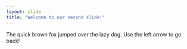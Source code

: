 ```yaml
---
layout: slide
title: "Welcome to our second slide!"
---
```

The quick brown fox jumped over the lazy dog.
Use the left arrow to go back!
